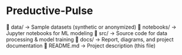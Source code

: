 # Preductive-Pulse
📁 data/          → Sample datasets (synthetic or anonymized)   📁 notebooks/     → Jupyter notebooks for ML modeling   📁 src/           → Source code for data processing &amp; model training   📁 docs/          → Report, diagrams, and project documentation   📄 README.md      → Project description (this file)  

